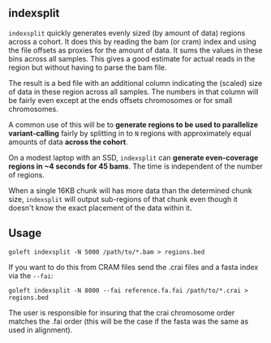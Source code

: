 indexsplit
----------

`indexsplit` quickly generates evenly sized (by amount of data) regions across
a cohort. It does this by reading the bam (or cram) index and using the file offsets as proxies
for the amount of data. It sums the values in these bins across all samples. This gives a good
estimate for actual reads in the region but without having to parse the bam file.

The result is a bed file with an additional column indicating the (scaled) size of data in these
region across all samples. The numbers in that column will be fairly even except at the ends offsets
chromosomes or for small chromosomes.

A common use of this will be to **generate regions to be used to parallelize variant-calling** fairly
by splitting in to `N` regions with approximately equal amounts of data **across the cohort**.

On a modest laptop with an SSD, `indexsplit` can **generate even-coverage regions in ~4 seconds for 45 bams**.
The time is independent of the number of regions.

When a single 16KB chunk will has more data than the determined chunk size, `indexsplit` will output
sub-regions of that chunk even though it doesn't know the exact placement of the data within it.

Usage
-----

```
goleft indexsplit -N 5000 /path/to/*.bam > regions.bed
```

If you want to do this from CRAM files send the .crai files and a fasta index via
the `--fai`:

```
goleft indexsplit -N 8000 --fai reference.fa.fai /path/to/*.crai > regions.bed
```

The user is responsible for insuring that the crai chromosome order matches the .fai order 
(this will be the case if the fasta was the same as used in alignment).
